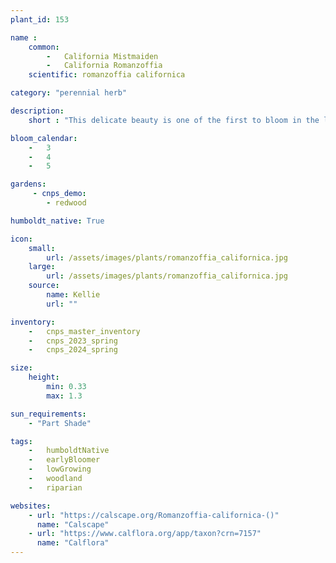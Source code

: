 ```yaml
---
plant_id: 153 

name :
    common: 
        -   California Mistmaiden
        -   California Romanzoffia
    scientific: romanzoffia californica

category: "perennial herb"

description: 
    short : "This delicate beauty is one of the first to bloom in the late winter. Dries out in the summer but returns with the rains - often with baby plants close by! Great for a woodland garden."

bloom_calendar: 
    -   3
    -   4
    -   5

gardens:
     - cnps_demo:
        - redwood

humboldt_native: True

icon: 
    small: 
        url: /assets/images/plants/romanzoffia_californica.jpg
    large: 
        url: /assets/images/plants/romanzoffia_californica.jpg
    source: 
        name: Kellie 
        url: "" 

inventory: 
    -   cnps_master_inventory
    -   cnps_2023_spring
    -   cnps_2024_spring

size:
    height: 
        min: 0.33
        max: 1.3

sun_requirements: 
    - "Part Shade"

tags:  
    -   humboldtNative
    -   earlyBloomer
    -   lowGrowing
    -   woodland
    -   riparian

websites:
    - url: "https://calscape.org/Romanzoffia-californica-()"
      name: "Calscape"
    - url: "https://www.calflora.org/app/taxon?crn=7157"
      name: "Calflora"
---
```

